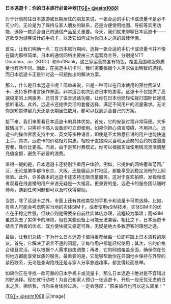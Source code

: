 **日本遠遊卡：你的日本旅行必备神器[[TG💪+ @esim1088](https://t.me/s/esim1088)]**

对于计划前往日本旅游或长期居住的朋友来说，一张合适的手机卡或流量卡是必不可少的。无论是为了保持与家人朋友的联系，还是方便使用地图、导航等实用功能，选择一款适合自己的通信产品至关重要。今天，我们就来聊聊日本远遊卡——这款专为游客设计的手机卡，以及它如何成为你日本之旅的最佳伴侣。

首先，让我们明确一点：在日本旅行期间，选择一张合适的手机卡或流量卡并不像在国内那样简单。日本的通信网络主要由三大运营商主导，分别是NTT Docomo、au（KDDI）和SoftBank。这三家运营商各有特色，覆盖范围和服务质量也有所不同。因此，在挑选手机卡时，我们需要根据个人需求做出明智的选择。而日本远遊卡正是针对这一问题推出的解决方案。

那么，什么是日本远遊卡呢？简单来说，它是一种可以在日本使用的预付费SIM卡，支持多种语言操作界面，非常适合初次到访日本的游客。这张卡不仅提供了高速稳定的上网服务，还包含了语音通话功能，让你在日本也能轻松拨打国际长途或接听电话。此外，远遊卡还提供灵活的套餐选择，满足不同用户的流量需求。无论你是短暂停留几天还是长期居住数月，都可以找到适合自己的方案。

接下来，我们来看看日本远遊卡的具体优势。首先，它的安装过程非常简便。大多数情况下，只需将卡插入设备即可立即使用。如果你担心语言障碍，不用担心，远遊卡的操作界面支持中文、英文等多种语言，即使是不太熟悉日语的用户也能快速上手。其次，远遊卡的价格相对实惠，相较于直接购买当地运营商的合约机或漫游套餐，性价比更高。而且，由于是预付费模式，你可以根据实际使用情况灵活调整充值金额，避免不必要的浪费。

值得一提的是，日本远遊卡还特别注重用户体验。例如，它提供的网络覆盖范围广泛，无论是繁华都市东京、大阪，还是偏远乡村地区，都能享受到稳定流畅的上网体验。此外，许多版本的远遊卡还支持无限流量服务，这对于喜欢拍照、发视频或者观看在线直播的用户来说无疑是一大福音。更重要的是，远遊卡的服务团队随时待命，遇到任何问题都可以及时获得帮助。

当然，除了远遊卡之外，市面上还有其他类型的手机卡和流量卡可供选择。比如，有些人可能会考虑购买当地的实体SIM卡，或者使用eSIM技术。实体SIM卡的优点在于稳定性强，但缺点则是需要亲自前往实体店办理，流程较为繁琐；而eSIM虽然免去了实体卡的麻烦，但在某些设备上可能无法兼容。相比之下，日本远遊卡结合了两者的优点，既方便快捷又稳定可靠，无疑是绝大多数游客的理想之选。

最后，让我们总结一下为什么日本远遊卡值得推荐给每一位即将踏上日本旅程的朋友。首先，它解决了语言不通的问题，让每位用户都能轻松使用；其次，它的价格合理且灵活，可以根据个人需求自由调整；再者，它的网络覆盖全面，确保你在任何地方都能享受优质的服务。最重要的是，它能够帮助你在异国他乡保持与外界的紧密联系，无论是查询路线还是与家人分享旅途趣事，都变得轻而易举。

如果你正在寻找一款可靠的日本手机卡或流量卡，那么日本远遊卡绝对是不容错过的好选择。现在就行动吧！为自己和家人预订一张远遊卡，开启一段无忧无虑的日本之旅。相信我，当你亲身体验过后，一定会感叹：“原来旅行也可以这么简单！”

[[TG💪+ @esim1088](https://t.me/s/esim1088) ![Image](https://i.postimg.cc/4NQfJmqS/Snipaste-2025-05-13-00-14-12.png)]